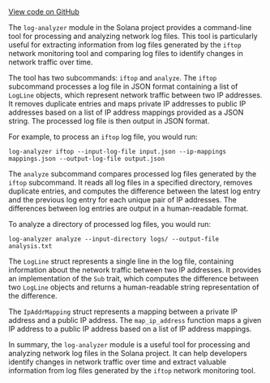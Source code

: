 [View code on GitHub](https://github.com/solana-labs/solana/tree/master/na/log-analyzer)

The `log-analyzer` module in the Solana project provides a command-line tool for processing and analyzing network log files. This tool is particularly useful for extracting information from log files generated by the `iftop` network monitoring tool and comparing log files to identify changes in network traffic over time.

The tool has two subcommands: `iftop` and `analyze`. The `iftop` subcommand processes a log file in JSON format containing a list of `LogLine` objects, which represent network traffic between two IP addresses. It removes duplicate entries and maps private IP addresses to public IP addresses based on a list of IP address mappings provided as a JSON string. The processed log file is then output in JSON format.

For example, to process an `iftop` log file, you would run:

```
log-analyzer iftop --input-log-file input.json --ip-mappings mappings.json --output-log-file output.json
```

The `analyze` subcommand compares processed log files generated by the `iftop` subcommand. It reads all log files in a specified directory, removes duplicate entries, and computes the difference between the latest log entry and the previous log entry for each unique pair of IP addresses. The differences between log entries are output in a human-readable format.

To analyze a directory of processed log files, you would run:

```
log-analyzer analyze --input-directory logs/ --output-file analysis.txt
```

The `LogLine` struct represents a single line in the log file, containing information about the network traffic between two IP addresses. It provides an implementation of the `Sub` trait, which computes the difference between two `LogLine` objects and returns a human-readable string representation of the difference.

The `IpAddrMapping` struct represents a mapping between a private IP address and a public IP address. The `map_ip_address` function maps a given IP address to a public IP address based on a list of IP address mappings.

In summary, the `log-analyzer` module is a useful tool for processing and analyzing network log files in the Solana project. It can help developers identify changes in network traffic over time and extract valuable information from log files generated by the `iftop` network monitoring tool.
